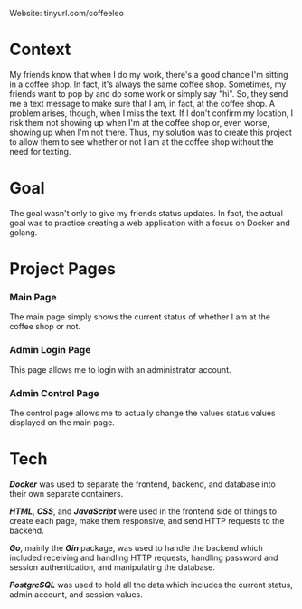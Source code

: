 Website: tinyurl.com/coffeeleo

# Context

My friends know that when I do my work, there's a good chance I'm sitting in a coffee shop. In fact, it's always the same coffee shop.
Sometimes, my friends want to pop by and do some work or simply say "hi".
So, they send me a text message to make sure that I am, in fact, at the coffee shop. A problem arises, though, when I miss the text. 
If I don't confirm my location, I risk them not showing up when I'm at the coffee shop or, even worse, showing up when I'm not there. 
Thus, my solution was to create this project to allow them to see whether or not I am at the coffee shop without the need for texting.

# Goal

The goal wasn't only to give my friends status updates. 
In fact, the actual goal was to practice creating a web application with a focus on Docker and golang.

# Project Pages

### Main Page

The main page simply shows the current status of whether I am at the coffee shop or not.

### Admin Login Page

This page allows me to login with an administrator account.

### Admin Control Page

The control page allows me to actually change the values status values displayed on the main page.

# Tech

***Docker*** was used to separate the frontend, backend, and database into their own separate containers.

***HTML***, ***CSS***, and ***JavaScript*** were used in the frontend side of things to create each page, make them responsive, and send HTTP requests to the backend.

***Go***, mainly the ***Gin*** package, was used to handle the backend which included receiving and handling HTTP requests, handling password and session authentication, and manipulating the database.

***PostgreSQL*** was used to hold all the data which includes the current status, admin account, and session values.   
